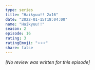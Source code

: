 ```yaml
---
type: series
title: "Haikyuu!! 2x16"
date: "2022-01-15T18:04:00"
name: "Haikyuu!!"
season: 2
episode: 16
rating: 3
ratingEmoji: "⭐️⭐️⭐️"
share: false
---
```


_[No review was written for this episode]_
